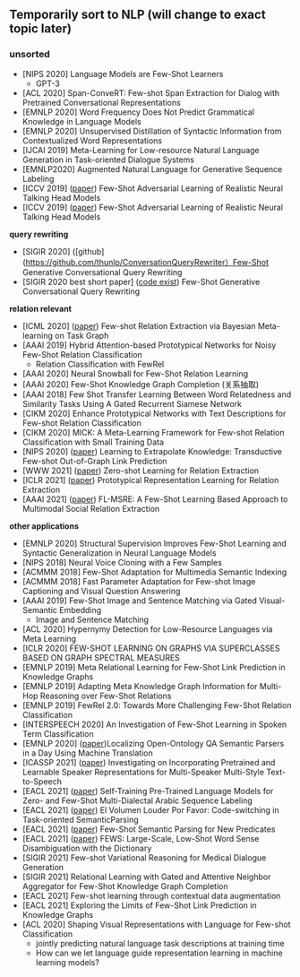 ## Temporarily sort to NLP (will change to exact topic later)

### unsorted
- [NIPS 2020] Language Models are Few-Shot Learners
    * GPT-3
- [ACL 2020] Span-ConveRT: Few-shot Span Extraction for Dialog with Pretrained Conversational Representations
- [EMNLP 2020] Word Frequency Does Not Predict Grammatical Knowledge in Language Models
- [EMNLP 2020] Unsupervised Distillation of Syntactic Information from Contextualized Word Representations
- [IJCAI 2019] Meta-Learning for Low-resource Natural Language Generation in Task-oriented Dialogue Systems
- [EMNLP2020] Augmented Natural Language for Generative Sequence Labeling
- [ICCV 2019] ([paper](http://openaccess.thecvf.com/content_ICCV_2019/papersZakharov_Few-Shot_Adversarial_Learning_of_Realistic_Neural_Talking_Head_Models_ICCV_2019_paper.pdf)) Few-Shot Adversarial Learning of Realistic Neural Talking Head Models
- [ICCV 2019] ([paper](http://openaccess.thecvf.com/content_ICCV_2019/papers/Zakharov_Few-Shot_Adversarial_Learning_of_Realistic_Neural_Talking_Head_Models_ICCV_2019_paper.pdf)) Few-Shot Adversarial Learning of Realistic Neural Talking Head Models

**query rewriting**
- [SIGIR 2020] ([github](https://github.com/thunlp/ConversationQueryRewriter）Few-Shot Generative Conversational Query Rewriting
- [SIGIR 2020 best short paper] ([code exist]()) Few-Shot Generative Conversational Query Rewriting

**relation relevant**
- [ICML 2020] ([paper](https://arxiv.org/abs/2007.02387)) Few-shot Relation Extraction via Bayesian Meta-learning on Task Graph
- [AAAI 2019] Hybrid Attention-based Prototypical Networks for Noisy Few-Shot Relation Classification
    * Relation Classification with FewRel
- [AAAI 2020] Neural Snowball for Few-Shot Relation Learning
- [AAAI 2020] Few-Shot Knowledge Graph Completion (关系抽取)
- [AAAI 2018] Few Shot Transfer Learning Between Word Relatedness and Similarity Tasks Using A Gated Recurrent Siamese Network
- [CIKM 2020] Enhance Prototypical Networks with Text Descriptions for Few-shot Relation Classification
- [CIKM 2020] MICK: A Meta-Learning Framework for Few-shot Relation Classification with Small Training Data
- [NIPS 2020] ([paper](https://arxiv.org/pdf/2006.06648.pdf)) Learning to Extrapolate Knowledge: Transductive Few-shot Out-of-Graph Link Prediction
- [WWW 2021] ([paper](https://arxiv.org/pdf/2011.07126.pdf)) Zero-shot Learning for Relation Extraction
- [ICLR 2021] ([paper](https://arxiv.org/abs/2103.11647)) Prototypical Representation Learning for Relation Extraction
- [AAAI 2021] ([paper](https://www.aaai.org/AAAI21Papers/AAAI-2215.WanH.pdf)) FL-MSRE: A Few-Shot Learning Based Approach to Multimodal Social Relation Extraction

**other applications**
- [EMNLP 2020] Structural Supervision Improves Few-Shot Learning and Syntactic Generalization in Neural Language Models
- [NIPS 2018] Neural Voice Cloning with a Few Samples
- [ACMMM 2018] Few-Shot Adaptation for Multimedia Semantic Indexing
- [ACMMM 2018] Fast Parameter Adaptation for Few-shot Image Captioning and Visual Question Answering
- [AAAI 2019] Few-Shot Image and Sentence Matching via Gated Visual-Semantic Embedding
    * Image and Sentence Matching
- [ACL 2020] Hypernymy Detection for Low-Resource Languages via Meta Learning
- [ICLR 2020] FEW-SHOT LEARNING ON GRAPHS VIA SUPERCLASSES BASED ON GRAPH SPECTRAL MEASURES
- [EMNLP 2019] Meta Relational Learning for Few-Shot Link Prediction in Knowledge Graphs
- [EMNLP 2019] Adapting Meta Knowledge Graph Information for Multi-Hop Reasoning over Few-Shot Relations
- [EMNLP 2019] FewRel 2.0: Towards More Challenging Few-Shot Relation Classification
- [INTERSPEECH 2020] An Investigation of Few-Shot Learning in Spoken Term Classification
- [EMNLP 2020] ([paper](https://arxiv.org/abs/2010.05106))Localizing Open-Ontology QA Semantic Parsers in a Day Using Machine Translation
- [ICASSP 2021] ([paper](https://arxiv.org/abs/2103.04088)) Investigating on Incorporating Pretrained and Learnable Speaker Representations for Multi-Speaker Multi-Style Text-to-Speech
- [EACL 2021] ([paper](https://arxiv.org/abs/2101.04758)) Self-Training Pre-Trained Language Models for Zero- and Few-Shot Multi-Dialectal Arabic Sequence Labeling
- [EACL 2021] ([paper](https://arxiv.org/abs/2101.10524)) El Volumen Louder Por Favor: Code-switching in Task-oriented SemanticParsing
- [EACL 2021] ([paper](https://arxiv.org/abs/2101.10708)) Few-Shot Semantic Parsing for New Predicates
- [EACL 2021] ([paper](https://arxiv.org/abs/2102.07983)) FEWS: Large-Scale, Low-Shot Word Sense Disambiguation with the Dictionary
- [SIGIR 2021] Few-shot Variational Reasoning for Medical Dialogue Generation
- [SIGIR 2021] Relational Learning with Gated and Attentive Neighbor Aggregator for Few-Shot Knowledge Graph Completion
- [EACL 2021] Few-shot learning through contextual data augmentation
- [EACL 2021] Exploring the Limits of Few-Shot Link Prediction in Knowledge Graphs
- [ACL 2020] Shaping Visual Representations with Language for Few-shot Classification
    * jointly predicting natural language task descriptions at training time
    * How can we let language guide representation learning in machine learning models? 

